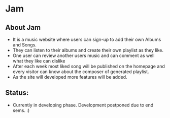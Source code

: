 # Jam 
<h2>About Jam</h2>
<ul>
    <li>It is a music website where users can sign-up to add their own Albums and Songs.</li>
    <li>They can listen to their albums and create their own playlist as they like.</li>
    <li>One user can review another users music and can comment as well what they like can dislike</li>
    <li>After each week most liked song will be published on the homepage and every visitor can know about the composer of generated playlist.</li>
    <li>As the site will developed more features will be added.</li>

</ul>

<h2>Status:</h2>
<ul>
    <li>
        Currently in developing phase. Development postponed due to end sems. :)
    </li>
</ul>
